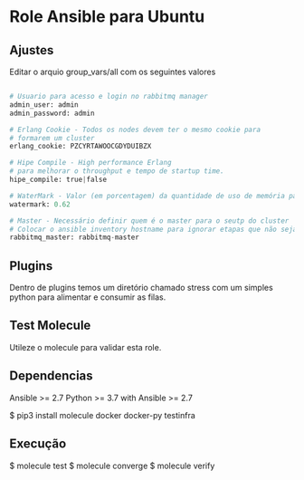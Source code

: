 # Role Ansible para Ubuntu

## Ajustes

Editar o arquio group_vars/all com os seguintes valores

```python

# Usuario para acesso e login no rabbitmq manager
admin_user: admin
admin_password: admin

# Erlang Cookie - Todos os nodes devem ter o mesmo cookie para
# formarem um cluster
erlang_cookie: PZCYRTAWOOCGDYDUIBZX

# Hipe Compile - High performance Erlang
# para melhorar o throughput e tempo de startup time.
hipe_compile: true|false

# WaterMark - Valor (em porcentagem) da quantidade de uso de memória para o rabbitmq.
watermark: 0.62

# Master - Necessário definir quem é o master para o seutp do cluster
# Colocar o ansible inventory hostname para ignorar etapas que não sejam do master
rabbitmq_master: rabbitmq-master
```

## Plugins

Dentro de plugins temos um diretório chamado stress com um simples python para alimentar e consumir as filas.

## Test Molecule

Utileze o molecule para validar esta role.

## Dependencias

Ansible >= 2.7
Python >= 3.7 with Ansible >= 2.7

$ pip3 install molecule docker docker-py testinfra

## Execução

$ molecule test
$ molecule converge
$ molecule verify